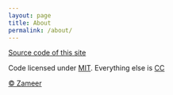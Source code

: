 ```yaml
---
layout: page
title: About
permalink: /about/
---
```


[Source code of this site](https://github.com/xameeramir/xameeramir.github.io)

Code licensed under [MIT](https://opensource.org/licenses/MIT). Everything else is [CC](http://creativecommons.org/)

[&copy; Zameer](https://xameeramir.github.io/hello-world/)
